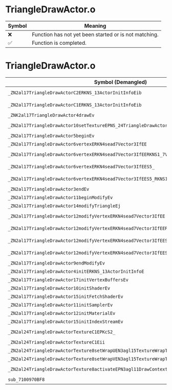 # TriangleDrawActor.o
| Symbol | Meaning 
| ------------- | ------------- 
| :x: | Function has not yet been started or is not matching. 
| :white_check_mark: | Function is completed. 


# TriangleDrawActor.o
| Symbol (Demangled) | Symbol (Mangled) | Decompiled? |
| ------------- |  ------------- | ------------- |
| `_ZN2al17TriangleDrawActorC2ERKNS_13ActorInitInfoEib` | `al::TriangleDrawActor::TriangleDrawActor(al::ActorInitInfo const&,int,bool)` | :white_check_mark: |
| `_ZN2al17TriangleDrawActorC1ERKNS_13ActorInitInfoEib` | `al::TriangleDrawActor::TriangleDrawActor(al::ActorInitInfo const&,int,bool)` | :white_check_mark: |
| `_ZNK2al17TriangleDrawActor4drawEv` | `al::TriangleDrawActor::draw(void)const` | :white_check_mark: |
| `_ZN2al17TriangleDrawActor10setTextureEPNS_24TriangleDrawActorTextureE` | `al::TriangleDrawActor::setTexture(al::TriangleDrawActorTexture *)` | :white_check_mark: |
| `_ZN2al17TriangleDrawActor5beginEv` | `al::TriangleDrawActor::begin(void)` | :white_check_mark: |
| `_ZN2al17TriangleDrawActor6vertexERKN4sead7Vector3IfEE` | `al::TriangleDrawActor::vertex(sead::Vector3<float> const&)` | :white_check_mark: |
| `_ZN2al17TriangleDrawActor6vertexERKN4sead7Vector3IfEERKNS1_7Vector2IfEE` | `al::TriangleDrawActor::vertex(sead::Vector3<float> const&,sead::Vector2<float> const&)` | :white_check_mark: |
| `_ZN2al17TriangleDrawActor6vertexERKN4sead7Vector3IfEES5_` | `al::TriangleDrawActor::vertex(sead::Vector3<float> const&,sead::Vector3<float> const&)` | :white_check_mark: |
| `_ZN2al17TriangleDrawActor6vertexERKN4sead7Vector3IfEES5_RKNS1_7Vector2IfEE` | `al::TriangleDrawActor::vertex(sead::Vector3<float> const&,sead::Vector3<float> const&,sead::Vector2<float> const&)` | :white_check_mark: |
| `_ZN2al17TriangleDrawActor3endEv` | `al::TriangleDrawActor::end(void)` | :white_check_mark: |
| `_ZN2al17TriangleDrawActor11beginModifyEv` | `al::TriangleDrawActor::beginModify(void)` | :white_check_mark: |
| `_ZN2al17TriangleDrawActor14modifyTriangleEj` | `al::TriangleDrawActor::modifyTriangle(unsigned int)` | :white_check_mark: |
| `_ZN2al17TriangleDrawActor12modifyVertexERKN4sead7Vector3IfEE` | `al::TriangleDrawActor::modifyVertex(sead::Vector3<float> const&)` | :white_check_mark: |
| `_ZN2al17TriangleDrawActor12modifyVertexERKN4sead7Vector3IfEERKNS1_7Vector2IfEE` | `al::TriangleDrawActor::modifyVertex(sead::Vector3<float> const&,sead::Vector2<float> const&)` | :white_check_mark: |
| `_ZN2al17TriangleDrawActor12modifyVertexERKN4sead7Vector3IfEES5_` | `al::TriangleDrawActor::modifyVertex(sead::Vector3<float> const&,sead::Vector3<float> const&)` | :white_check_mark: |
| `_ZN2al17TriangleDrawActor12modifyVertexERKN4sead7Vector3IfEES5_RKNS1_7Vector2IfEE` | `al::TriangleDrawActor::modifyVertex(sead::Vector3<float> const&,sead::Vector3<float> const&,sead::Vector2<float> const&)` | :white_check_mark: |
| `_ZN2al17TriangleDrawActor9endModifyEv` | `al::TriangleDrawActor::endModify(void)` | :white_check_mark: |
| `_ZN2al17TriangleDrawActor4initERKNS_13ActorInitInfoE` | `al::TriangleDrawActor::init(al::ActorInitInfo const&)` | :white_check_mark: |
| `_ZN2al17TriangleDrawActor17initVertexBuffersEv` | `al::TriangleDrawActor::initVertexBuffers(void)` | :white_check_mark: |
| `_ZN2al17TriangleDrawActor10initShaderEv` | `al::TriangleDrawActor::initShader(void)` | :white_check_mark: |
| `_ZN2al17TriangleDrawActor15initFetchShaderEv` | `al::TriangleDrawActor::initFetchShader(void)` | :white_check_mark: |
| `_ZN2al17TriangleDrawActor11initSamplerEv` | `al::TriangleDrawActor::initSampler(void)` | :white_check_mark: |
| `_ZN2al17TriangleDrawActor12initMaterialEv` | `al::TriangleDrawActor::initMaterial(void)` | :white_check_mark: |
| `_ZN2al17TriangleDrawActor15initIndexStreamEv` | `al::TriangleDrawActor::initIndexStream(void)` | :white_check_mark: |
| `_ZN2al24TriangleDrawActorTextureC1EPKcS2_` | `al::TriangleDrawActorTexture::TriangleDrawActorTexture(char const*,char const*)` | :white_check_mark: |
| `_ZN2al24TriangleDrawActorTextureC1Eii` | `al::TriangleDrawActorTexture::TriangleDrawActorTexture(int,int)` | :white_check_mark: |
| `_ZN2al24TriangleDrawActorTexture8setWrapUEN3agl15TextureWrapTypeE` | `al::TriangleDrawActorTexture::setWrapU(agl::TextureWrapType)` | :white_check_mark: |
| `_ZN2al24TriangleDrawActorTexture8setWrapVEN3agl15TextureWrapTypeE` | `al::TriangleDrawActorTexture::setWrapV(agl::TextureWrapType)` | :white_check_mark: |
| `_ZN2al24TriangleDrawActorTexture8activateEPN3agl11DrawContextERKNS1_15SamplerLocationE` | `al::TriangleDrawActorTexture::activate(agl::DrawContext *,agl::SamplerLocation const&)` | :white_check_mark: |
| `sub_7100970BF8` | `` | :white_check_mark: |
